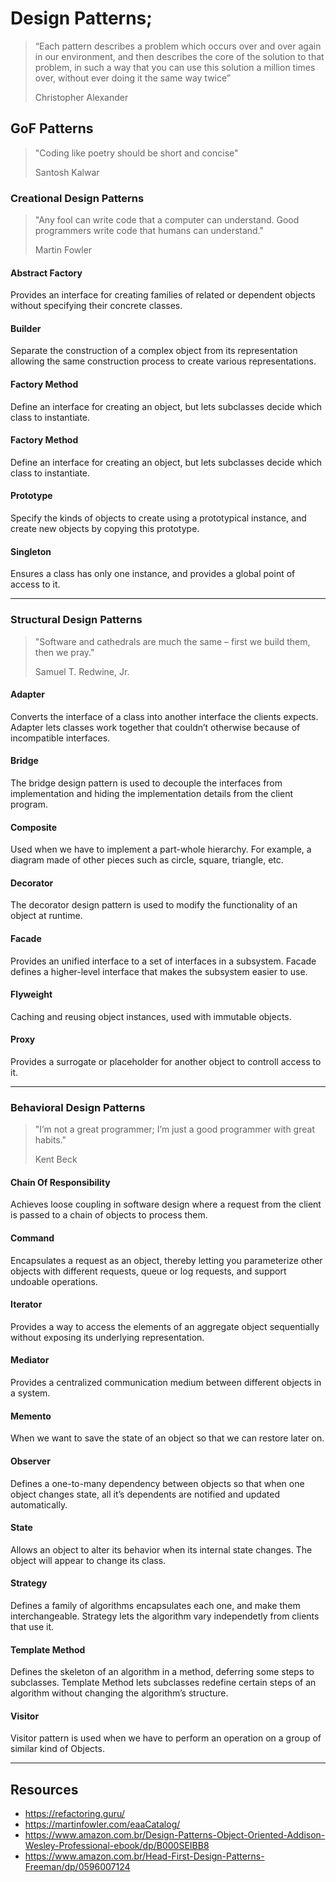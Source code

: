 # Design Patterns;

> “Each pattern describes a problem which occurs over and over again in our
> environment, and then describes the core of the solution to that problem,
> in such a way that you can use this solution a million times over,
> without ever doing it the same way twice”
>
> Christopher Alexander

## GoF Patterns

> "Coding like poetry should be short and concise"
>
> Santosh Kalwar

### Creational Design Patterns

> "Any fool can write code that a computer can understand.
> Good programmers write code that humans can understand."
>
> Martin Fowler

#### Abstract Factory
Provides an interface for creating families of related or dependent objects
without specifying their concrete classes.

#### Builder
Separate the construction of a complex object from its representation
allowing the same construction process to create various representations.

#### Factory Method
Define an interface for creating an object, but lets subclasses decide which
class to instantiate.

#### Factory Method
Define an interface for creating an object, but lets subclasses decide which
class to instantiate.

#### Prototype
Specify the kinds of objects to create using a prototypical instance, and
create new objects by copying this prototype.

#### Singleton
Ensures a class has only one instance, and provides a global point of
access to it.

---

### Structural Design Patterns

> "Software and cathedrals are much the same –
> first we build them, then we pray."
>
> Samuel T. Redwine, Jr.

#### Adapter
Converts the interface of a class into another interface the clients expects.
Adapter lets classes work together that couldn’t otherwise because of
incompatible interfaces.

#### Bridge
The bridge design pattern is used to decouple the interfaces from
implementation and hiding the implementation details from the client program.

#### Composite
Used when we have to implement a part-whole hierarchy.
For example, a diagram made of other pieces such as circle, square,
triangle, etc.

#### Decorator
The decorator design pattern is used to modify the functionality of an
object at runtime.

#### Facade
Provides an unified interface to a set of interfaces in a subsystem.
Facade defines a higher-level interface that makes the subsystem easier to use.

#### Flyweight
Caching and reusing object instances, used with immutable objects.

#### Proxy
Provides a surrogate or placeholder for another object to controll access to it.

---

### Behavioral Design Patterns

> "I’m not a great programmer; I’m just a good programmer with great habits."
>
> Kent Beck


#### Chain Of Responsibility
Achieves loose coupling in software design where a request from
the client is passed to a chain of objects to process them.

#### Command
Encapsulates a request as an object, thereby letting you parameterize other
objects with different requests, queue or log requests, and support
undoable operations.

#### Iterator
Provides a way to access the elements of an aggregate object
sequentially without exposing its underlying representation.

#### Mediator
Provides a centralized communication medium between different objects
in a system.

#### Memento
When we want to save the state of an object so that we can restore later on.

#### Observer
Defines a one-to-many dependency between objects so that when one object
changes state, all it’s dependents are notified and updated automatically.

#### State
Allows an object to alter its behavior when its internal state changes.
The object will appear to change its class.

#### Strategy
Defines a family of algorithms encapsulates each one, and make them
interchangeable. Strategy lets the algorithm vary independetly from clients
that use it.

#### Template Method
Defines the skeleton of an algorithm in a method, deferring some steps to
subclasses. Template Method lets subclasses redefine certain steps of an
algorithm without changing the algorithm’s structure.

#### Visitor
Visitor pattern is used when we have to perform an operation on a group of similar kind of Objects.

---

## Resources

- https://refactoring.guru/
- https://martinfowler.com/eaaCatalog/
- https://www.amazon.com.br/Design-Patterns-Object-Oriented-Addison-Wesley-Professional-ebook/dp/B000SEIBB8
- https://www.amazon.com.br/Head-First-Design-Patterns-Freeman/dp/0596007124
